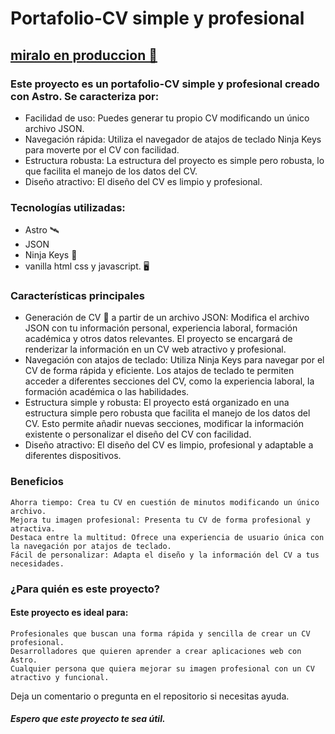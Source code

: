 # Portafolio-CV simple y profesional

## [miralo en produccion 🚀](https://lighthearted-pithivier-f103e3.netlify.app/)
### Este proyecto es un portafolio-CV simple y profesional creado con Astro. Se caracteriza por:

  - Facilidad de uso: Puedes generar tu propio CV modificando un único archivo JSON.
  - Navegación rápida: Utiliza el navegador de atajos de teclado Ninja Keys para moverte por el CV con facilidad.
  - Estructura robusta: La estructura del proyecto es simple pero robusta, lo que facilita el manejo de los datos del CV.
  - Diseño atractivo: El diseño del CV es limpio y profesional.

### Tecnologías utilizadas:

  - Astro 🛰️
  - JSON
  - Ninja Keys 🥷
  - vanilla html css y javascript. 🖥️
### Características principales
  - Generación de CV 🪪 a partir de un archivo JSON: Modifica el archivo JSON con tu información personal, experiencia laboral, formación académica y otros datos relevantes. El proyecto se encargará de renderizar la información en un CV web atractivo y profesional.
  - Navegación con atajos de teclado: Utiliza Ninja Keys para navegar por el CV de forma rápida y eficiente. Los atajos de teclado te permiten acceder a diferentes secciones del CV, como la experiencia laboral, la formación académica o las habilidades.
  - Estructura simple y robusta: El proyecto está organizado en una estructura simple pero robusta que facilita el manejo de los datos del CV. Esto permite añadir nuevas secciones, modificar la información existente o personalizar el diseño del CV con facilidad.
  - Diseño atractivo: El diseño del CV es limpio, profesional y adaptable a diferentes dispositivos.

### Beneficios

    Ahorra tiempo: Crea tu CV en cuestión de minutos modificando un único archivo.
    Mejora tu imagen profesional: Presenta tu CV de forma profesional y atractiva.
    Destaca entre la multitud: Ofrece una experiencia de usuario única con la navegación por atajos de teclado.
    Fácil de personalizar: Adapta el diseño y la información del CV a tus necesidades.

### ¿Para quién es este proyecto?

#### Este proyecto es ideal para:

    Profesionales que buscan una forma rápida y sencilla de crear un CV profesional.
    Desarrolladores que quieren aprender a crear aplicaciones web con Astro.
    Cualquier persona que quiera mejorar su imagen profesional con un CV atractivo y funcional.

  Deja un comentario o pregunta en el repositorio si necesitas ayuda.

##### Espero que este proyecto te sea útil.